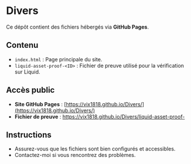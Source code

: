 # Divers

Ce dépôt contient des fichiers hébergés via **GitHub Pages**.

## Contenu
- `index.html` : Page principale du site.
- `liquid-asset-proof-<ID>` : Fichier de preuve utilisé pour la vérification sur Liquid.

## Accès public
- **Site GitHub Pages** : [https://vix1818.github.io/Divers/](https://vix1818.github.io/Divers/)
- **Fichier de preuve** : [https://vix1818.github.io/Divers/liquid-asset-proof-<ID>](https://vix1818.github.io/Divers/liquid-asset-proof-<ID>)

## Instructions
- Assurez-vous que les fichiers sont bien configurés et accessibles.
- Contactez-moi si vous rencontrez des problèmes.

